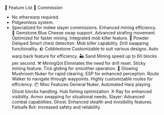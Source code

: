🌟 Feature List
🏹 Commission
- No etherwarp required.
- Pidgeonless system.
- Specialized for melee slayer commissions.
Enhanced mining efficiency.
💎 Gemstone
Blue Cheese swap support.
Advanced strafing movement.
Optimized for faster mining.
Integrated mob killer feature.
🧪 Powder Delayed
Smart chest detection.
Mob killer capability.
Drill swapping functionality.
🪨 Cobblestone
Customizable to suit various designs.
Auto warp back feature for efficiency.
🏜️ Sand
Mining speed up to 60 blocks per second.
⚒️ MiningQol
Eliminates the need for drill reset.
Sticky mining feature.
Tick gliding for smoother operation.
🍄 Glowing Mushroom
Nuker for rapid clearing.
ESP for enhanced perception.
Route Walker to navigate through waypoints.
Highly customizable routes for efficiency.
📦 Misc Features
General Nuker.
Automated Harp playing.
Ghost blocks handling.
Hub fishing optimization.
X-Ray for enhanced visibility.
Armor swapping for situational needs.
Slayer: Advanced combat capabilities.
Ghost: Enhanced stealth and invisibility features.
Failsafe Bot: Increased safety and reliability.
